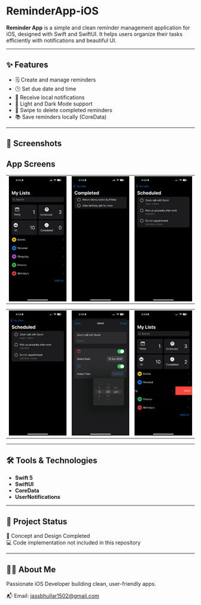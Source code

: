 # ReminderApp-iOS
**Reminder App** is a simple and clean reminder management application for iOS, designed with Swift and SwiftUI. It helps users organize their tasks efficiently with notifications and beautiful UI.

---

## ✨ Features

- 🗒️ Create and manage reminders
- 🕒 Set due date and time
- 🔔 Receive local notifications
- 🌙 Light and Dark Mode support
- 🧹 Swipe to delete completed reminders
- 📚 Save reminders locally (CoreData)

---

## 📱 Screenshots

## App Screens

<table>
  <tr>
    <td><img src="MainListingView.PNG" alt="Image 1" width="300"/></td>
    <td><img src="CompletedScreen.PNG" alt="Image 2" width="300"/></td>
    <td><img src="ScheduledScreen.PNG" alt="Image 2" width="300"/></td>
  </tr>
  </tr>
</table>

<table>
  <tr>
    <td><img src="ScheduledScreen.PNG" alt="Image 1" width="300"/></td>
    <td><img src="SetTime.PNG" alt="Image 2" width="300"/></td>
    <td><img src="DeleteonSlide.PNG" alt="Image 2" width="300"/></td>
  </tr>
</table>

---

## 🛠 Tools & Technologies

- **Swift 5**
- **SwiftUI**
- **CoreData**
- **UserNotifications**

---

## 📌 Project Status

🚀 Concept and Design Completed  
💻 Code implementation not included in this repository

---

## 🙋‍♀️ About Me

Passionate iOS Developer building clean, user-friendly apps.

📬 Email: jassbhullar1502@gmail.com  

